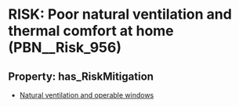 # RISK: __Poor natural ventilation and thermal comfort at home__ (PBN__Risk_956)

## Property: has_RiskMitigation

* [Natural ventilation and operable windows](PBN__RiskMitigation_1337)

